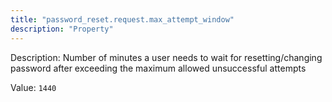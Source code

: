 ```yaml
---
title: "password_reset.request.max_attempt_window"
description: "Property"
---
```


Description: Number of minutes a user needs to wait for resetting/changing password after exceeding the maximum allowed unsuccessful attempts

Value: `1440`
